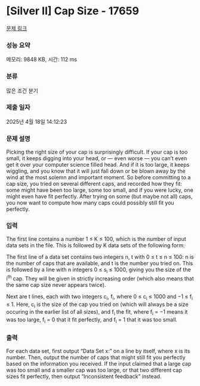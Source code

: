 # [Silver II] Cap Size - 17659 

[문제 링크](https://www.acmicpc.net/problem/17659) 

### 성능 요약

메모리: 9848 KB, 시간: 112 ms

### 분류

많은 조건 분기

### 제출 일자

2025년 4월 18일 14:12:23

### 문제 설명

<p>Picking the right size of your cap is surprisingly difficult. If your cap is too small, it keeps digging into your head, or — even worse — you can’t even get it over your computer science filled head. And if it is too large, it keeps wiggling, and you know that it will just fall down or be blown away by the wind at the most solemn and important moment. So before committing to a cap size, you tried on several different caps, and recorded how they fit: some might have been too large, some too small, and if you were lucky, one might even have fit perfectly. After trying on some (but maybe not all) caps, you now want to compute how many caps could possibly still fit you perfectly.</p>

### 입력 

 <p>The first line contains a number 1 ≤ K ≤ 100, which is the number of input data sets in the file. This is followed by K data sets of the following form:</p>

<p>The first line of a data set contains two integers n, t with 0 ≤ t ≤ n ≤ 100: n is the number of caps that are available, and t is the number you tried on. This is followed by a line with n integers 0 ≤ s<sub>i</sub> ≤ 1000, giving you the size of the i<sup>th</sup> cap. They will be given in strictly increasing order (which also means that the same cap size never appears twice).</p>

<p>Next are t lines, each with two integers c<sub>i</sub>, f<sub>i</sub>, where 0 ≤ c<sub>i</sub> ≤ 1000 and −1 ≤ f<sub>i</sub> ≤ 1. Here, c<sub>i</sub> is the size of the cap you tried on (which will always be a size occuring in the earlier list of all sizes), and f<sub>i</sub> the fit, where f<sub>i</sub> = −1 means it was too large, f<sub>i</sub> = 0 that it fit perfectly, and f<sub>i</sub> = 1 that it was too small.</p>

### 출력 

 <p>For each data set, first output “Data Set x:” on a line by itself, where x is its number. Then, output the number of caps that might still fit you perfectly based on the information you received. If the input claimed that a large cap was too small and a smaller cap was too large, or that two different cap sizes fit perfectly, then output “Inconsistent feedback” instead.</p>

